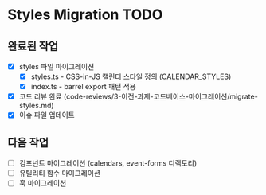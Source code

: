 # Styles Migration TODO

## 완료된 작업

- [x] styles 파일 마이그레이션
  - [x] styles.ts - CSS-in-JS 캘린더 스타일 정의 (CALENDAR_STYLES)
  - [x] index.ts - barrel export 패턴 적용
- [x] 코드 리뷰 완료 (code-reviews/3-이전-과제-코드베이스-마이그레이션/migrate-styles.md)
- [x] 이슈 파일 업데이트

## 다음 작업

- [ ] 컴포넌트 마이그레이션 (calendars, event-forms 디렉토리)
- [ ] 유틸리티 함수 마이그레이션
- [ ] 훅 마이그레이션
